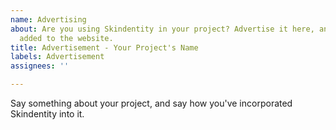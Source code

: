 ```yaml
---
name: Advertising
about: Are you using Skindentity in your project? Advertise it here, and it'll get
  added to the website.
title: Advertisement - Your Project's Name
labels: Advertisement
assignees: ''

---
```


Say something about your project, and say how you've incorporated Skindentity into it.
